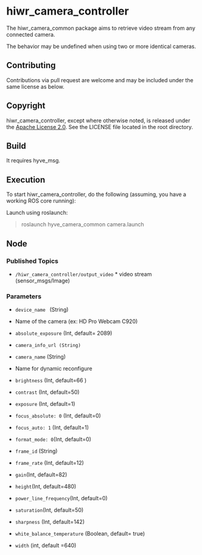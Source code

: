 hiwr\_camera\_controller
=============================================== 
The hiwr\_camera\_common package aims to retrieve video stream from any connected camera.

The behavior may be undefined when using two or more identical cameras.

Contributing
----------------------

Contributions via pull request are welcome and may be included under the
same license as below.

Copyright
----------------------

hiwr\_camera\_controller, except where otherwise noted, is released under the
[Apache License 2.0](http://www.apache.org/licenses/LICENSE-2.0.html).
See the LICENSE file located in the root directory.

Build
----------------------
It requires hyve\_msg.

Execution
----------------------

To start hiwr\_camera\_controller, do the following (assuming, you
have a working ROS core running):

   Launch using roslaunch:

   > roslaunch hyve\_camera\_common camera.launch


Node
----------------------


### Published Topics

- `/hiwr_camera_controller/output_video`
      *  video stream (sensor_msgs/Image)


### Parameters

- `device_name ` (String)
 * Name of the camera (ex: HD Pro Webcam C920)

- `absolute_exposure` (Int, default= 2089)
 
- `camera_info_url (String)`

- `camera_name` (String)
 * Name for dynamic reconfigure

- `brightness` (Int, default=66 )
 
- `contrast` (Int, default=50)
 
- `exposure` (Int, default=1)
 
- `focus_absolute: 0` (Int, default=0)
 
- `focus_auto: 1` (Int, default=1)
 
- `format_mode: 0`(Int, default=0)
 
- `frame_id` (String)
 
- `frame_rate` (Int, default=12)
 
- `gain`(Int, default=82)
 
- `height`(Int, default=480)
 
- `power_line_frequency`(Int, default=0)
 
- `saturation`(Int, default=50)
 
- `sharpness` (Int, default=142)
 
- `white_balance_temperature` (Boolean, default= true)
 
- `width` (int, default =640)
